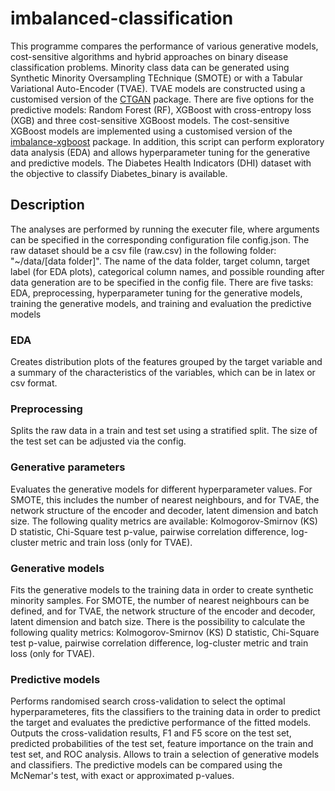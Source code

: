 # imbalanced-classification
This programme compares the performance of various generative models, cost-sensitive algorithms and hybrid approaches on binary disease classification problems.
Minority class data can be generated using Synthetic Minority Oversampling TEchnique (SMOTE) or with a Tabular Variational Auto-Encoder (TVAE). 
TVAE models are constructed using a customised version of the [CTGAN](https://pypi.org/project/ctgan/) package. 
There are five options for the predictive models: Random Forest (RF), XGBoost with cross-entropy loss (XGB) and three cost-sensitive XGBoost models.
The cost-sensitive XGBoost models are implemented using a customised version of the [imbalance-xgboost](https://pypi.org/project/imbalance-xgboost/) package.
In addition, this script can perform exploratory data analysis (EDA) and allows hyperparameter tuning for the generative and predictive models.
The Diabetes Health Indicators (DHI) dataset with the objective to classify Diabetes_binary is available. 

## Description
The analyses are performed by running the executer file, where arguments can be specified in the corresponding configuration file config.json. 
The raw dataset should be a csv file (raw.csv) in the following folder: "~/data/[data folder]". 
The name of the data folder, target column, target label (for EDA plots), categorical column names, and possible rounding after data generation are to be specified in the config file. 
There are five tasks: EDA, preprocessing, hyperparameter tuning for the generative models, training the generative models, and training and evaluation the predictive models

### EDA
Creates distribution plots of the features grouped by the target variable and a summary of the characteristics of the variables, which can be in latex or csv format. 

### Preprocessing
Splits the raw data in a train and test set using a stratified split. 
The size of the test set can be adjusted via the config. 

### Generative parameters 
Evaluates the generative models for different hyperparameter values. 
For SMOTE, this includes the number of nearest neighbours, and for TVAE, the network structure of the encoder and decoder, latent dimension and batch size. 
The following quality metrics are available: Kolmogorov-Smirnov (KS) D statistic, Chi-Square test p-value, pairwise correlation difference, log-cluster metric and train loss (only for TVAE).

### Generative models
Fits the generative models to the training data in order to create synthetic minority samples. 
For SMOTE, the number of nearest neighbours can be defined, and for TVAE, the network structure of the encoder and decoder, latent dimension and batch size. 
There is the possibility to calculate the following quality metrics: Kolmogorov-Smirnov (KS) D statistic, Chi-Square test p-value, pairwise correlation difference, log-cluster metric and train loss (only for TVAE).

### Predictive models
Performs randomised search cross-validation to select the optimal hyperparameteres, fits the classifiers to the training data in order to predict the target and evaluates the predictive performance of the fitted models.
Outputs the cross-validation results, F1 and F5 score on the test set, predicted probabilities of the test set, feature importance on the train and test set, and ROC analysis. 
Allows to train a selection of generative models and classifiers.
The predictive models can be compared using the McNemar's test, with exact or approximated p-values. 


